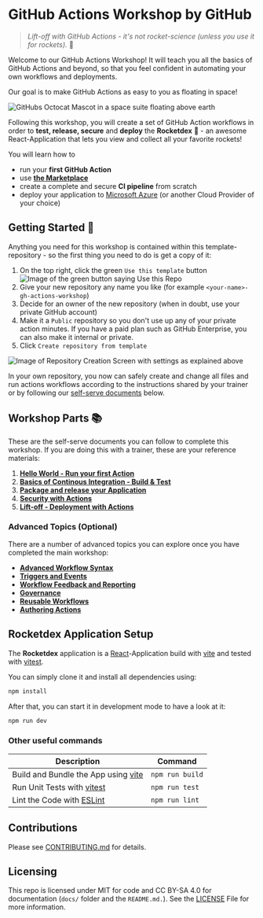 # GitHub Actions Workshop by GitHub

> *Lift-off with GitHub Actions - it's not rocket-science (unless you use it for rockets).* 🚀

Welcome to our GitHub Actions Workshop! It will teach you all the basics of GitHub Actions and beyond, so that you feel confident in automating your own workflows and deployments.

Our goal is to make GitHub Actions as easy to you as floating in space!

![GitHubs Octocat Mascot in a space suite floating above earth](docs/images/octonaut.jpg)

Following this workshop, you will create a set of GitHub Action workflows in order to **test, release, secure** and **deploy** the **Rocketdex** 🚀 - an awesome React-Application that lets you view and collect all your favorite rockets!

You will learn how to

- run your **first GitHub Action**
- use [**the Marketplace**](https://github.com/marketplace)
- create a complete and secure **CI pipeline** from scratch
- deploy your application to [Microsoft Azure](https://azure.com/) (or another Cloud Provider of your choice)

## Getting Started 🚀

Anything you need for this workshop is contained within this template-repository - so the first thing you need to do is get a copy of it:

1. On the top right, click the green `Use this template` button
    ![Image of the green button saying Use this Repo](./docs/images/setsup_use-this-template.png)
2. Give your new repository any name you like (for example `<your-name>-gh-actions-workshop`)
3. Decide for an owner of the new repository (when in doubt, use your private GitHub account)
4. Make it a `Public` repository so you don't use up any of your private action minutes.  If you have a paid plan such as GitHub Enterprise, you can also make it internal or private.
5. Click `Create repository from template`

![Image of Repository Creation Screen with settings as explained above](docs/images/setup_create-repo.png)

In your own repository, you now can safely create and change all files and run actions workflows according to the instructions shared by your trainer or by following our [self-serve documents](#workshop-parts-) below.

## Workshop Parts 📚

These are the self-serve documents you can follow to complete this workshop. If you are doing this with a trainer, these are your reference materials:

1. **[Hello World - Run your first Action](./docs/001-hello-world.md)**
2. **[Basics of Continous Integration - Build & Test](./docs/002-basics-of-ci-with-actions.md)**
3. **[Package and release your Application](./docs/003-packaging.md)**
4. **[Security with Actions](./docs/004-security.md)**
5. **[Lift-off - Deployment with Actions](./docs/005-deployment.md)**

### Advanced Topics (Optional)

There are a number of advanced topics you can explore once you have completed the main workshop:

- **[Advanced Workflow Syntax](./docs/301-advanced-workflow-syntax.md)**
- **[Triggers and Events](./docs/302-triggers-and-events.md)**
- **[Workflow Feedback and Reporting](./docs/303-workflow-feedback-and-reporting.md)**
- **[Governance](./docs/304-governance.md)**
- **[Reusable Workflows](./docs/305-reusable-workflows.md)**
- **[Authoring Actions](./docs/306-authoring-actions.md)**

## Rocketdex  Application Setup

The **Rocketdex** application is a [React](https://reactjs.org/)-Application build with [vite](https://vitejs.dev/) and tested with [vitest](https://vitest.dev/).

You can simply clone it and install all dependencies using:

```sh
npm install
```

After that, you can start it in development mode to have a look at it:

```sh
npm run dev
```

### Other useful commands

| Description                                               | Command         |
| --------------------------------------------------------- | --------------- |
| Build and Bundle the App using [vite](https://vitejs.dev) | `npm run build` |
| Run Unit Tests with [vitest](https://vitest.dev/)         | `npm run test`  |
| Lint the Code with [ESLint](https://eslint.org/)          | `npm run lint`  |

## Contributions

Please see [CONTRIBUTING.md](./CONTRIBUTING.md) for details.

## Licensing

This repo is licensed under MIT for code and CC BY-SA 4.0 for documentation (`docs/` folder and the `README.md.`). See the [LICENSE](./LICENSE) File for more information.



